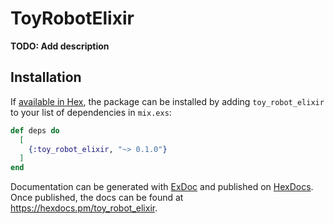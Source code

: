 # ToyRobotElixir

**TODO: Add description**

## Installation

If [available in Hex](https://hex.pm/docs/publish), the package can be installed
by adding `toy_robot_elixir` to your list of dependencies in `mix.exs`:

```elixir
def deps do
  [
    {:toy_robot_elixir, "~> 0.1.0"}
  ]
end
```

Documentation can be generated with [ExDoc](https://github.com/elixir-lang/ex_doc)
and published on [HexDocs](https://hexdocs.pm). Once published, the docs can
be found at <https://hexdocs.pm/toy_robot_elixir>.
